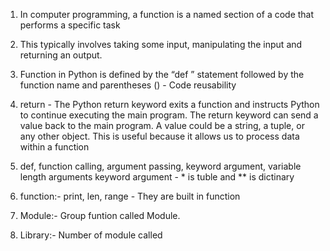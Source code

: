 
1. In computer programming, a function is a named section of a code that performs a specific task
2. This typically involves taking some input, manipulating the input and returning an output.
3. Function in Python is defined by the “def ” statement followed by the function name and parentheses ()  - Code reusability
4. return    - The Python return keyword exits a function and instructs Python to continue executing the main program. The return keyword can send a value back to the main program. A value could be a string, a tuple, or any other object. This is useful because it allows us to process data within a function
5. def, function calling, argument passing, keyword argument, variable length arguments
keyword argument - * is tuble and ** is dictinary 

6. function:- print, len, range - They are built in function
7. Module:- Group funtion called Module.
8. Library:- Number of module called  
